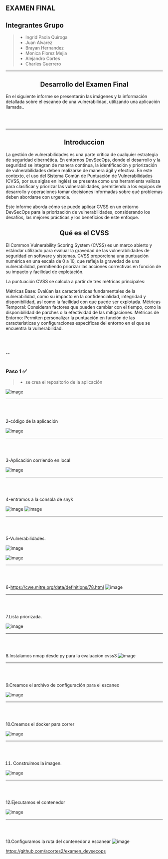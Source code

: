 ## EXAMEN FINAL

## Integrantes Grupo


> - Ingrid Paola Quiroga
> - Juan Alvarez
> - Brayan Hernandez
> - Monica Florez Mejia
> - Alejandro Cortes
> - Charles Guerrero

---
<h2 style="text-align:center">Desarrollo del Examen Final</h2>

En el siguiente informe se presentarán las imágenes y la información detallada sobre el escaneo de una vulnerabilidad, utilizando una aplicación llamada..

<br></br>

----

<h2 style="text-align:center">Introduccion</h2>

La gestión de vulnerabilidades es una parte crítica de cualquier estrategia de seguridad cibernética. En entornos DevSecOps, donde el desarrollo y la seguridad se integran de manera continua, la identificación y priorización de vulnerabilidades deben realizarse de manera ágil y efectiva. En este contexto, el uso del Sistema Común de Puntuación de Vulnerabilidades (CVSS, por sus siglas en inglés) se presenta como una herramienta valiosa para clasificar y priorizar las vulnerabilidades, permitiendo a los equipos de desarrollo y operaciones tomar decisiones informadas sobre qué problemas deben abordarse con urgencia.

Este informe aborda cómo se puede aplicar CVSS en un entorno DevSecOps para la priorización de vulnerabilidades, considerando los desafíos, las mejores prácticas y los beneficios de este enfoque.


<h2 style="text-align:center">Qué es el CVSS</h2>

El Common Vulnerability Scoring System (CVSS) es un marco abierto y estándar utilizado para evaluar la gravedad de las vulnerabilidades de seguridad en software y sistemas. CVSS proporciona una puntuación numérica en una escala de 0 a 10, que refleja la gravedad de una vulnerabilidad, permitiendo priorizar las acciones correctivas en función de su impacto y facilidad de explotación.

La puntuación CVSS se calcula a partir de tres métricas principales:

Métricas Base: Evalúan las características fundamentales de la vulnerabilidad, como su impacto en la confidencialidad, integridad y disponibilidad, así como la facilidad con que puede ser explotada.
Métricas Temporal: Consideran factores que pueden cambiar con el tiempo, como la disponibilidad de parches o la efectividad de las mitigaciones.
Métricas de Entorno: Permiten personalizar la puntuación en función de las características y configuraciones específicas del entorno en el que se encuentra la vulnerabilidad.





<br></br>

--
<br></br>

### Paso 1 :white_check_mark:

> - se crea el repositorio de la aplicación 

![image](https://github.com/user-attachments/assets/4638c2b7-d278-4a5b-9ec9-84bed411786f)

---

<br></br>



2-código de la aplicación 

![image](https://github.com/user-attachments/assets/26e881e8-44ea-4696-a30e-9c07e4575c12)


---

<br></br>



3-Aplicación corriendo en local 

![image](https://github.com/user-attachments/assets/8aceca9d-65b2-40e3-8702-f0629cdbca1a)


---

<br></br>



4-entramos a la consola de snyk  

![image](https://github.com/user-attachments/assets/c9488861-b77c-40d9-a4ae-a0d50b31777b)
![image](https://github.com/user-attachments/assets/b8560979-388d-49be-a334-11fda41bcd7e)

---

<br></br>



5-Vulnerabilidades.

![image](https://github.com/user-attachments/assets/649defee-091a-4c7b-8d88-7abd56225562)


![image](https://github.com/user-attachments/assets/31dc8d8d-919c-4fc2-b5e2-8165ce3b1a55)


---

<br></br>


6-https://cwe.mitre.org/data/definitions/78.html 
![image](https://github.com/user-attachments/assets/c2c7bd9f-b356-4147-b76c-12b9e61ea8e1)


---

<br></br>


7.Lista priorizada.

![image](https://github.com/user-attachments/assets/602b1153-3745-42b2-8de2-d3552e40b643)


---

<br></br>


8.Instalamos nmap desde py para la evaluacion cvss3 
![image](https://github.com/user-attachments/assets/5862b5ae-1105-46eb-be46-d8b44287249a)


---

<br></br>


9.Creamos el archivo de configuración para el escaneo 

![image](https://github.com/user-attachments/assets/5ea2a14a-87ba-49c6-8fa2-5b4b517d135b)

---

<br></br>


10.Creamos el docker para correr

![image](https://github.com/user-attachments/assets/026bc50b-80b4-4a2e-b8b7-b5f7c259473f)



---

<br></br>





11. Construimos la imagen.

    
![image](https://github.com/user-attachments/assets/7f7b8f4e-b45c-4136-8182-d68979d071d2)


---

<br></br>


12.Ejecutamos el contenedor


![image](https://github.com/user-attachments/assets/fc34b0de-f13b-4b5e-9256-a1a5c685d58e)


---

<br></br>


13.Configuramos la ruta del contenedor a escanear
![image](https://github.com/user-attachments/assets/b36ebc5f-bfb0-4dba-ab8a-6f47dd7cdd04)


https://github.com/acortes2/examen_devsecops













